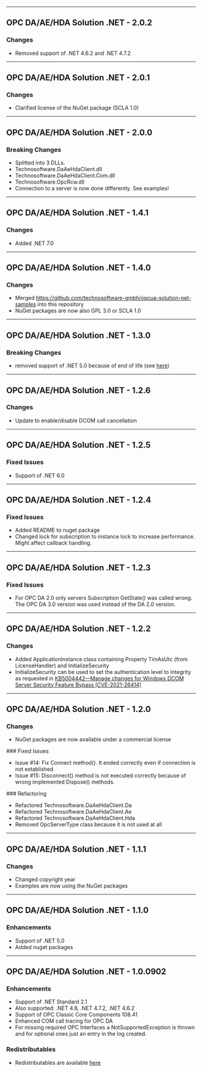 -------------------------------------------------------------------------------------------------------------
## OPC DA/AE/HDA Solution .NET - 2.0.2

###	Changes
- Removed support of .NET 4.6.2 and .NET 4.7.2

-------------------------------------------------------------------------------------------------------------
## OPC DA/AE/HDA Solution .NET - 2.0.1

###	Changes
- Clarified license of the NuGet package (SCLA 1.0)

-------------------------------------------------------------------------------------------------------------
## OPC DA/AE/HDA Solution .NET - 2.0.0

###	Breaking Changes
- Splitted into 3 DLLs.
 - Technosoftware.DaAeHdaClient.dll
 - Technosoftware.DaAeHdaClient.Com.dll
 - Technosoftware.OpcRcw.dll 
- Connection to a server is now done differently. See examples!

-------------------------------------------------------------------------------------------------------------
## OPC DA/AE/HDA Solution .NET - 1.4.1

###	Changes
- Added .NET 7.0

-------------------------------------------------------------------------------------------------------------
## OPC DA/AE/HDA Solution .NET - 1.4.0

###	Changes
- Merged https://github.com/technosoftware-gmbh/opcua-solution-net-samples into this repository
- NuGet packages are now also GPL 3.0 or SCLA 1.0

-------------------------------------------------------------------------------------------------------------
## OPC DA/AE/HDA Solution .NET - 1.3.0

### Breaking Changes
- removed support of .NET 5.0 because of end of life (see [here](https://dotnet.microsoft.com/en-us/platform/support/policy/dotnet-core))

-------------------------------------------------------------------------------------------------------------
## OPC DA/AE/HDA Solution .NET - 1.2.6

###	Changes
- Update to enable/disable DCOM call cancellation

-------------------------------------------------------------------------------------------------------------
## OPC DA/AE/HDA Solution .NET - 1.2.5

###	Fixed Issues
- Support of .NET 6.0 

-------------------------------------------------------------------------------------------------------------
## OPC DA/AE/HDA Solution .NET - 1.2.4

###	Fixed Issues
- Added README to nuget package
- Changed lock for subscription to instance lock to increase performance. Might affect callback handling. 

-------------------------------------------------------------------------------------------------------------
## OPC DA/AE/HDA Solution .NET - 1.2.3

###	Fixed Issues
- For OPC DA 2.0 only servers Subscription GetState() was called wrong. The OPC DA 3.0 version was used instead of the DA 2.0 version.

-------------------------------------------------------------------------------------------------------------
## OPC DA/AE/HDA Solution .NET - 1.2.2

###	Changes
- Added ApplicationInstance class containing Property TimAsUtc (from LicenseHandler) and InitializeSecurity
- InitializeSecurity can be used to set the authentication level to Integrity as requested in [KB5004442—Manage changes for Windows DCOM Server Security Feature Bypass (CVE-2021-26414)](https://support.microsoft.com/en-us/topic/kb5004442-manage-changes-for-windows-dcom-server-security-feature-bypass-cve-2021-26414-f1400b52-c141-43d2-941e-37ed901c769c)

-------------------------------------------------------------------------------------------------------------
## OPC DA/AE/HDA Solution .NET - 1.2.0

###	Changes
- NuGet packages are now available under a commercial license

### Fixed Issues
- Issue #14: Fix Connect method(). It ended correctly even if connection is not established
- Issue #15: Disconnect() method is not executed correctly because of wrong implemented Dispose() methods.

### Refactoring
- Refactored Technosoftware.DaAeHdaClient.Da
- Refactored Technosoftware.DaAeHdaClient.Ae
- Refactored Technosoftware.DaAeHdaClient.Hda
- Removed OpcServerType class because it is not used at all

-------------------------------------------------------------------------------------------------------------
## OPC DA/AE/HDA Solution .NET - 1.1.1

###	Changes
- Changed copyright year
- Examples are now using the NuGet packages

-------------------------------------------------------------------------------------------------------------
## OPC DA/AE/HDA Solution .NET - 1.1.0

###	Enhancements
- Support of .NET 5.0
- Added nuget packages

-------------------------------------------------------------------------------------------------------------
## OPC DA/AE/HDA Solution .NET - 1.0.0902

###	Enhancements
- Support of .NET Standard 2.1
- Also supported: .NET 4.8, .NET 4.7.2, .NET 4.6.2
- Support of OPC Classic Core Components 108.41
- Enhanced COM call tracing for OPC DA 
- For missing required OPC Interfaces a NotSupportedException is thrown and for optional ones just an entry in the log created.

###	Redistributables
- Redistributables are available [here](https://opcfoundation.org/developer-tools/samples-and-tools-classic/core-components/)



